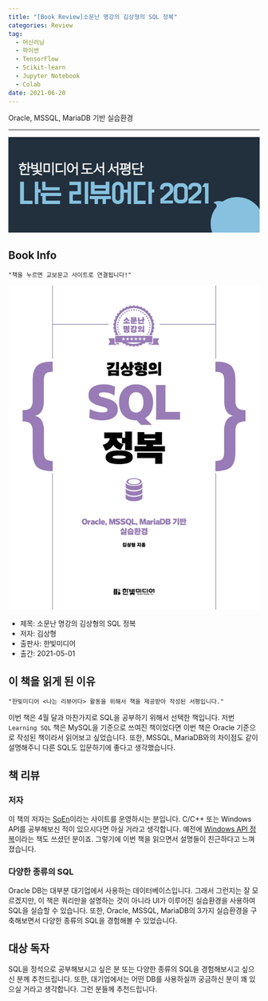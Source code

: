 ```yaml
---  
title: "[Book Review]소문난 명강의 김상형의 SQL 정복"  
categories: Review  
tag:
  - 머신러닝
  - 파이썬
  - TensorFlow
  - Scikit-learn
  - Jupyter Notebook
  - Colab
date: 2021-06-20
---  
```


Oracle, MSSQL, MariaDB 기반 실습환경

---

![나는 리뷰어다 2021](/assets/images/I-am-reviewer.jpg)

## Book Info

    "책을 누르면 교보문고 사이트로 연결됩니다!"

[![책](/assets/images/review/conquest-sql.jpg)](http://www.kyobobook.co.kr/product/detailViewKor.laf?ejkGb=KOR&mallGb=KOR&barcode=9791162244241&orderClick=LAG&Kc=)

- 제목: 소문난 명강의 김상형의 SQL 정복
- 저자: 김상형
- 출판사: 한빛미디어
- 출간: 2021-05-01

## 이 책을 읽게 된 이유

    "한빛미디어 <나는 리뷰어다> 활동을 위해서 책을 제공받아 작성된 서평입니다."

이번 책은 4월 달과 마찬가지로 SQL을 공부하기 위해서 선택한 책입니다. 저번 `Learning SQL` 책은 MySQL을 기준으로 쓰여진 책이었다면 이번 책은 Oracle 기준으로 작성된 책이라서 읽어보고 싶었습니다. 또한, MSSQL, MariaDB와의 차이점도 같이 설명해주니 다른 SQL도 입문하기에 좋다고 생각했습니다. 

## 책 리뷰 

### 저자

이 책의 저자는 [SoEn](soen.kr)이라는 사이트를 운영하시는 분입니다. C/C++ 또는 Windows API를 공부해보신 적이 있으시다면 아실 거라고 생각합니다. 예전에 [Windows API 정복](http://www.kyobobook.co.kr/product/detailViewKor.laf?ejkGb=KOR&mallGb=KOR&barcode=9788979144215&orderClick=LAG&Kc=)이라는 책도 쓰셨던 분이죠. 그렇기에 이번 책을 읽으면서 설명들이 친근하다고 느껴졌습니다. 

### 다양한 종류의 SQL

Oracle DB는 대부분 대기업에서 사용하는 데이터베이스입니다. 그래서 그런지는 잘 모르겠지만, 이 책은 쿼리만을 설명하는 것이 아니라 UI가 이루어진 실습환경을 사용하여 SQL을 실습할 수 있습니다. 또한, Oracle, MSSQL, MariaDB의 3가지 실습환경을 구축해보면서 다양한 종류의 SQL을 경험해볼 수 있었습니다.

## 대상 독자

SQL을 정석으로 공부해보시고 싶은 분 또는 다양한 종류의 SQL을 경험해보시고 싶으신 분께 추천드립니다. 또한, 대기업에서는 어떤 DB를 사용하실까 궁금하신 분이 꽤 있으실 거라고 생각합니다. 그런 분들께 추천드립니다. 